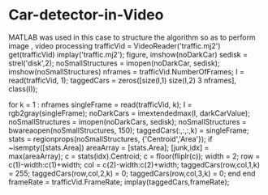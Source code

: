 # Car-detector-in-Video
MATLAB was used in this case to structure the algorithm so as to perform image , video processing 
trafficVid = VideoReader('traffic.mj2')
get(trafficVid)
implay('traffic.mj2');
figure, imshow(noDarkCar)
sedisk = strel('disk',2);
noSmallStructures = imopen(noDarkCar, sedisk);
imshow(noSmallStructures)
nframes = trafficVid.NumberOfFrames;
I = read(trafficVid, 1);
taggedCars = zeros([size(I,1) size(I,2) 3 nframes], class(I));

for k = 1 : nframes
    singleFrame = read(trafficVid, k);
     I = rgb2gray(singleFrame);
     noDarkCars = imextendedmax(I, darkCarValue); 
     noSmallStructures = imopen(noDarkCars, sedisk);
     noSmallStructures = bwareaopen(noSmallStructures, 150);
     taggedCars(:,:,:,k) = singleFrame;
     stats = regionprops(noSmallStructures, {'Centroid','Area'});
      if ~isempty([stats.Area])
        areaArray = [stats.Area];
        [junk,idx] = max(areaArray);
        c = stats(idx).Centroid;
        c = floor(fliplr(c));
        width = 2;
        row = c(1)-width:c(1)+width;
        col = c(2)-width:c(2)+width;
        taggedCars(row,col,1,k) = 255;
        taggedCars(row,col,2,k) = 0;
        taggedCars(row,col,3,k) = 0;
    end
end
frameRate = trafficVid.FrameRate;
implay(taggedCars,frameRate);

      
